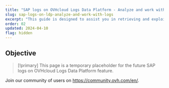 ```yaml
---
title: "SAP logs on OVHcloud Logs Data Platform - Analyze and work with your logs"
slug: sap-logs-on-ldp-analyze-and-work-with-logs
excerpt: "This guide is designed to assist you in retrieving and exploiting your SAP logs on the OVHcloud Logs Data Platform service"
order: 02
updated: 2024-04-10
flag: hidden
---
```


## Objective

> [!primary]
> This page is a temporary placeholder for the future SAP logs on OVHcloud Logs Data Platform feature.
>
Join our community of users on <https://community.ovh.com/en/>.